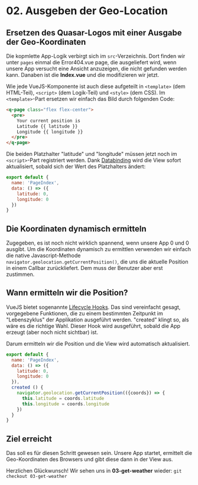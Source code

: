 # 02. Ausgeben der Geo-Location

## Ersetzen des Quasar-Logos mit einer Ausgabe der Geo-Koordinaten

Die kopmlette App-Logik verbirgt sich im `src`-Verzeichnis. Dort finden wir unter `pages` einmal die Error404.vue page, die ausgeliefert wird, wenn unsere App versucht eine Ansicht anzuzeigen, die nicht gefunden werden kann. Danaben ist die **Index.vue** und die modifizieren wir jetzt.

Wie jede VueJS-Komponente ist auch diese aufgeteilt in `<template>` (dem HTML-Teil), `<script>` (dem Logik-Teil) und `<style>` (dem CSS).
Im `<template>`-Part ersetzen wir einfach das Bild durch folgenden Code:

``` html
<q-page class="flex flex-center">
  <pre>
    Your current position is
    Latitude {{ latitude }}
    Longitude {{ longitude }}
  </pre>
</q-page>
```

Die beiden Platzhalter "latitude" und "longitude" müssen jetzt noch im `<script>`-Part registriert werden. Dank [Databinding](https://v1.vuejs.org/guide/syntax.html) wird die View sofort aktualisiert, sobald sich der Wert des Platzhalters ändert:

``` javascript
export default {
  name: 'PageIndex',
  data: () => ({
    latitude: 0,
    longitude: 0
  })
}
```

## Die Koordinaten dynamisch ermitteln

Zugegeben, es ist noch nicht wirklich spannend, wenn unsere App 0 und 0 ausgibt. Um die Koordinaten dynamisch zu ermittlen verwenden wir einfach die native Javascript-Methode `navigator.geolocation.getCurrentPosition()`, die uns die aktuelle Position in einem Callbar zurückliefert.
Dem muss der Benutzer aber erst zustimmen.

## Wann ermitteln wir die Position?

VueJS bietet sogenannte [Lifecycle Hooks](https://alligator.io/vuejs/component-lifecycle/). Das sind vereinfacht gesagt, vorgegebene Funktionen, die zu einem bestimmten Zeitpunkt im "Lebenszyklus" der Applikation ausgeführt werden.  "created" klingt so, als wäre es die richtige Wahl. Dieser Hook wird ausgeführt, sobald die App erzeugt (aber noch nicht sichtbar) ist.

Darum ermitteln wir die Position und die View wird automatisch aktualisiert.

``` javascript
export default {
  name: 'PageIndex',
  data: () => ({
    latitude: 0,
    longitude: 0
  }),
  created () {
    navigator.geolocation.getCurrentPosition(({coords}) => {
      this.latitude = coords.latitude
      this.longitude = coords.longitude
    })
  }
}
```

## Ziel erreicht

Das soll es für diesen Schritt gewesen sein. Unsere App startet, ermittelt die Geo-Koordinaten des Browsers und gibt diese dann in der View aus.

Herzlichen Glückwunsch! Wir sehen uns in **03-get-weather** wieder: `git checkout 03-get-weather`
